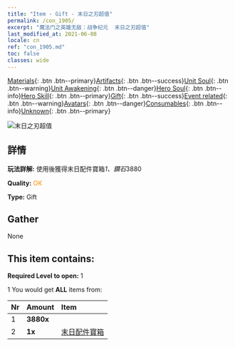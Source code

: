 ```yaml
---
title: "Item - Gift - 末日之刃超值"
permalink: /con_1905/
excerpt: "魔法门之英雄无敌：战争纪元  末日之刃超值"
last_modified_at: 2021-06-08
locale: cn
ref: "con_1905.md"
toc: false
classes: wide
---
```

 [Materials](/ItemsCN/){: .btn .btn--primary}[Artifacts](/ItemsCN/Artifacts/){: .btn .btn--success}[Unit Soul](/ItemsCN/UnitSoul/){: .btn .btn--warning}[Unit Awakening](/ItemsCN/UnitAwakening/){: .btn .btn--danger}[Hero Soul](/ItemsCN/HeroSoul/){: .btn .btn--info}[Hero Skill](/ItemsCN/HeroSkill/){: .btn .btn--primary}[Gift](/ItemsCN/Gift/){: .btn .btn--success}[Event related](/ItemsCN/Events/){: .btn .btn--warning}[Avatars](/ItemsCN/Avatars/){: .btn .btn--danger}[Consumables](/ItemsCN/Consumables/){: .btn .btn--info}[Unknown](/ItemsCN/Unknown/){: .btn .btn--primary}

 ![末日之刃超值](/images/t/i_907125.png)

## 詳情
 **玩法詳解:** 使用後獲得末日配件寶箱*1、鑽石*3880

 **Quality:** <span style="color: #FF8C00">OK</span>

 **Type:** Gift

## Gather

  None

## This item contains:

 **Required Level to open:** 1

 1 You would get **ALL** items  from:

  | Nr | Amount |     Item    |
  |:---|:-------|:------------|
  | 1 |  **3880x** | <i class="fas fa-gem"/> |  | 
  | 2 |  **1x** | [末日配件寶箱](/cn/Items/con_1360/) |  | 
